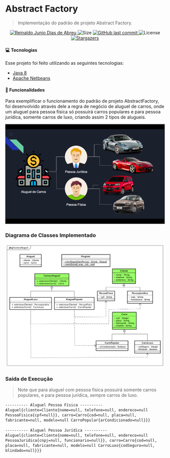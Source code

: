 # Abstract Factory

> Implementação do padrão de projeto Abstract Factory.

<p align="center">	
   <a href="https://www.linkedin.com/in/reinaldodiasabreu/">
      <img alt="Reinaldo Junio Dias de Abreu" src="https://img.shields.io/badge/-reinaldodiasabreu-8257E5?style=flat&logo=Linkedin&logoColor=white" />
   </a>
  <img alt="Size" src="https://img.shields.io/github/repo-size/ReinaldoDiasAbreu/AbstractFactory?color=774DD6"> 

  <a href="https://github.com/ReinaldoDiasAbreu/AbstractFactory/commits/main">
    <img alt="GitHub last commit" src="https://img.shields.io/github/last-commit/ReinaldoDiasAbreu/AbstractFactory?color=774DD6">
  </a> 
  <img alt="License" src="https://img.shields.io/badge/license-MIT-8257E5">
  <a href="https://github.com/ReinaldoDiasAbreu/AbstractFactory/stargazers">
    <img alt="Stargazers" src="https://img.shields.io/github/stars/ReinaldoDiasAbreu/AbstractFactory?color=8257E5&logo=github">
  </a>
</p>

#### :computer: Tecnologias
Esse projeto foi feito utilizando as seguintes tecnologias:

* [Java 8](https://www.java.com/pt-BR/)      
* [Apache Netbeans](https://netbeans.apache.org/)      

#### :rocket: Funcionalidades

Para exemplificar o funcionamento do padrão de projeto AbstractFactory, foi desenvolvido através dele a regra de negócio de aluguel de carros, onde um aluguel para pessoa física só possuirá carros populares e para pessoa jurídica, somente carros de luxo, criando assim 2 tipos de alugueis.

![](modelonegocio.png)

### Diagrama de Classes Implementado

![](AbstractFactory.png)


### Saída de Execução

> Note que para aluguel com pessoa física possuirá somente carros populares, e para pessoa jurídica, sempre carros de luxo.

```
---------- Aluguel Pessoa Física ----------
Aluguel{cliente=Cliente{nome=null, telefone=null, endereco=null  PessoaFisica{cpf=null}}, carro=Carro{cod=null, placa=null, fabricante=null, modelo=null CarroPopular{arCondicionado=null}}}

---------- Aluguel Pessoa Jurídica ----------
Aluguel{cliente=Cliente{nome=null, telefone=null, endereco=null  PessoaJuridica{cnpj=null, funcionario=null}}, carro=Carro{cod=null, placa=null, fabricante=null, modelo=null CarroLuxo{codSeguro=null, blindado=null}}}

```
